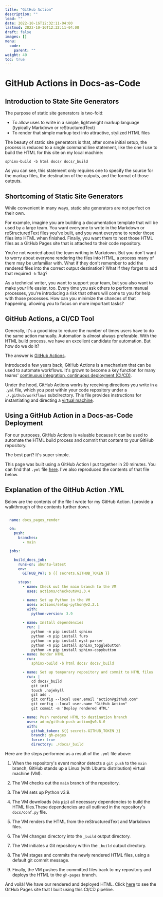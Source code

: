 ```yaml
---
title: "GitHub Action"
description: ""
lead: ""
date: 2022-10-16T12:32:11-04:00
lastmod: 2022-10-16T12:32:11-04:00
draft: false
images: []
menu:
  code:
    parent: ""
weight: 40
toc: true
---
```


# GitHub Actions in Docs-as-Code 

## Introduction to State Site Generators

The purpose of static site generators is two-fold:

- To allow uses to write in a simple, lightweight markup language (typically Markdown or reStructuredText)
- To render that simple markup text into attractive, stylized HTML files

The beauty of static site generators is that, after some initial setup, the process is reduced to a single command line statement, like the one I use to build the HTML for this site on my local machine:

```
sphinx-build -b html docs/ docs/_build
```

As you can see, this statement only requires one to specify the source for the markup files, the destination of the outputs, and the format of those outputs.

## Shortcoming of Static Site Generators

While convenient in many ways, static site generators are not perfect on their own.

For example, imagine you are building a documentation template that will be used by a large team. You want everyone to write in the Markdown or reStructuredText files you've built, and you want everyone to render those files into HTML when finished. Finally, you want them to host those HTML files as a GitHub Pages site that is attached to their code repository.

You're not worried about the team writing in Markdown. But you don't want to worry about everyone rendering the files into HTML, a process many of them may be unfamiliar with. What if they don't remember to add the rendered files into the correct output destination? What if they forget to add that required `-b` flag? 

As a technical writer, you want to support your team, but you also want to make *your* life easier, too. Every time you ask others to perform manual processes, you're introducing a risk that others will come to you for help with those processes. How can you minimize the chances of that happening, allowing you to focus on more important tasks?

## GitHub Actions, a CI/CD Tool

Generally, it's a good idea to reduce the number of times users have to do the same action manually. Automation is almost always preferable. With the HTML build process, we have an excellent candidate for automation. But how do we do it?

The answer is [GitHub Actions](https://github.com/features/actions>).

Introduced a few years back, GitHub Actions is a mechanism that can be used to automate workflows. It's grown to become a key function for many teams' [continuous integration, continuous deployment (CI/CD)](https://www.redhat.com/en/topics/devops/what-is-ci-cd). 

Under the hood, GitHub Actions works by receiving directions you write in a `.yml` file, which you post within your code repository under a `./.github/workflows` subdirectory. This file provides instructions for instantiating and directing a [virtual machine](https://www.vmware.com/topics/glossary/content/virtual-machine.html).

## Using a GitHub Action in a Docs-as-Code Deployment

For our purposes, GitHub Actions is valuable because it can be used to automate the HTML build process and commit that content to your GitHub repository.

The best part? It's super simple.

This page was built using a GitHub Action I put together in 20 minutes. You can find that `.yml` file [here](https://github.com/redsoxfan0219/sphinx-action-test/blob/main/.github/workflows/docs_pages.yaml). I've also reproduced the contents of that file below.

## Explanation of the GitHub Action .YML 

Below are the contents of the file I wrote for my GitHub Action. I provide a walkthrough of the contents further down. 

```yaml

  name: docs_pages_render

  on:
    push:
      branches:
        - main

  jobs:

    build_docs_job:
      runs-on: ubuntu-latest
      env: 
        GITHUB_PAT: $ {{ secrets.GITHUB_TOKEN }}

      steps: 
        - name: Check out the main branch to the VM
          uses: actions/checkout@v2.3.4

        - name: Set up Python in the VM
          uses: actions/setup-python@v2.2.1
          with:
            python-version: 3.9
        
        - name: Install dependencies
          run: |
            python -m pip install sphinx
            python -m pip install furo
            python -m pip install myst-parser
            python -m pip install sphinx_togglebutton
            python -m pip install sphinx-copybutton
        - name: Render HTML
          run:
            sphinx-build -b html docs/ docs/_build

        - name: Set up temporary repository and commit to HTML files
          run: |
            cd docs/_build
            git init
            touch .nojekyll
            git add .
            git config --local user.email "action@github.com"
            git config --local user.name "GitHub Action"
            git commit -m 'Deploy rendered HTML'

        - name: Push rendered HTML to destination branch
          uses: ad-m/github-push-action@v0.6.0
          with:
            github_token: ${{ secrets.GITHUB_TOKEN }}
            branch: gh-pages
            force: true
            directory: ./docs/_build

```

Here are the steps performed as a result of the `.yml` file above:

1. When the repository's event monitor detects a `git push` to the `main` branch, GitHub stands up a Linux (with Ubuntu distribution) virtual machine (VM).

2. The VM checks out the `main` branch of the repository.

3. The VM sets up Python v3.9.

4. The VM downloads (via `pip`) all necessary dependencies to build the HTML files.These dependencies are all outlined in the repository's `docs/conf.py` file.

5. The VM renders the HTML from the reStructuredText and Markdown files.

6. The VM changes directory into the `_build` output directory.

7. The VM initiates a Git repository within the `_build` output directory.

8. The VM stages and commits the newly rendered HTML files, using a default git commit message.

9. Finally, the VM pushes the committed files back to my repository and deploys the HTML to the `gh-pages` branch.

And voilà! We have our rendered and deployed HTML. Click [here](https://redsoxfan0219.github.io/sphinx-github-action/) to see the GitHub Pages site that I built using this CI/CD pipeline.